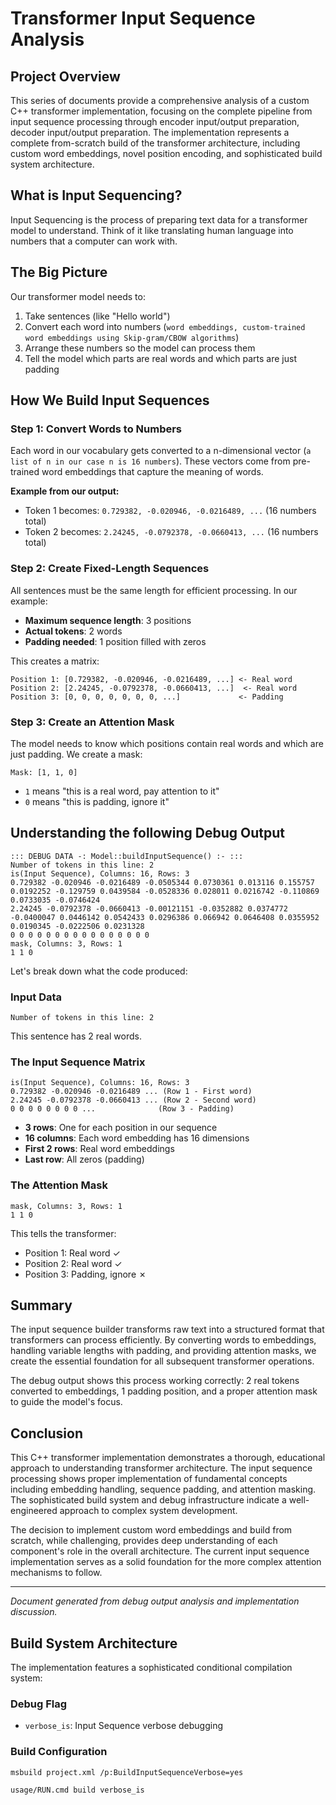 # Transformer Input Sequence Analysis 

## Project Overview

This series of documents provide a comprehensive analysis of a custom C++ transformer implementation, focusing on the complete pipeline from input sequence processing through encoder input/output preparation, decoder input/output preparation. The implementation represents a complete from-scratch build of the transformer architecture, including custom word embeddings, novel position encoding, and sophisticated build system architecture.

## What is Input Sequencing?

Input Sequencing is the process of preparing text data for a transformer model to understand. Think of it like translating human language into numbers that a computer can work with.

## The Big Picture

Our transformer model needs to:
1. Take sentences (like "Hello world")
2. Convert each word into numbers (`word embeddings, custom-trained word embeddings using Skip-gram/CBOW algorithms`)
3. Arrange these numbers so the model can process them
4. Tell the model which parts are real words and which parts are just padding

## How We Build Input Sequences

### Step 1: Convert Words to Numbers

Each word in our vocabulary gets converted to a n-dimensional vector (`a list of n in our case n is 16 numbers`). These vectors come from pre-trained word embeddings that capture the meaning of words.

**Example from our output:**
- Token 1 becomes: `0.729382, -0.020946, -0.0216489, ...` (16 numbers total)
- Token 2 becomes: `2.24245, -0.0792378, -0.0660413, ...` (16 numbers total)

### Step 2: Create Fixed-Length Sequences

All sentences must be the same length for efficient processing. In our example:
- **Maximum sequence length**: 3 positions
- **Actual tokens**: 2 words
- **Padding needed**: 1 position filled with zeros

This creates a matrix:

```text
Position 1: [0.729382, -0.020946, -0.0216489, ...] <- Real word
Position 2: [2.24245, -0.0792378, -0.0660413, ...]  <- Real word  
Position 3: [0, 0, 0, 0, 0, 0, 0, ...]             <- Padding
```
### Step 3: Create an Attention Mask

The model needs to know which positions contain real words and which are just padding. We create a mask:

```text
Mask: [1, 1, 0]
```
- `1` means "this is a real word, pay attention to it"
- `0` means "this is padding, ignore it"

## Understanding the following Debug Output

```text
::: DEBUG DATA -: Model::buildInputSequence() :- :::
Number of tokens in this line: 2
is(Input Sequence), Columns: 16, Rows: 3
0.729382 -0.020946 -0.0216489 -0.0505344 0.0730361 0.013116 0.155757 0.0192252 -0.129759 0.0439584 -0.0528336 0.028011 0.0216742 -0.110869 0.0733035 -0.0746424 
2.24245 -0.0792378 -0.0660413 -0.00121151 -0.0352882 0.0374772 -0.0400047 0.0446142 0.0542433 0.0296386 0.066942 0.0646408 0.0355952 0.0190345 -0.0222506 0.0231328 
0 0 0 0 0 0 0 0 0 0 0 0 0 0 0 0 
mask, Columns: 3, Rows: 1
1 1 0 
```
Let's break down what the code produced:

### Input Data
```
Number of tokens in this line: 2
```
This sentence has 2 real words.

### The Input Sequence Matrix
```
is(Input Sequence), Columns: 16, Rows: 3
0.729382 -0.020946 -0.0216489 ... (Row 1 - First word)
2.24245 -0.0792378 -0.0660413 ... (Row 2 - Second word)
0 0 0 0 0 0 0 0 ...              (Row 3 - Padding)
```

- **3 rows**: One for each position in our sequence
- **16 columns**: Each word embedding has 16 dimensions
- **First 2 rows**: Real word embeddings
- **Last row**: All zeros (padding)

### The Attention Mask
```
mask, Columns: 3, Rows: 1
1 1 0
```

This tells the transformer:
- Position 1: Real word ✓
- Position 2: Real word ✓ 
- Position 3: Padding, ignore ✗

## Summary

The input sequence builder transforms raw text into a structured format that transformers can process efficiently. By converting words to embeddings, handling variable lengths with padding, and providing attention masks, we create the essential foundation for all subsequent transformer operations.

The debug output shows this process working correctly: 2 real tokens converted to embeddings, 1 padding position, and a proper attention mask to guide the model's focus.

## Conclusion

This C++ transformer implementation demonstrates a thorough, educational approach to understanding transformer architecture. The input sequence processing shows proper implementation of fundamental concepts including embedding handling, sequence padding, and attention masking. The sophisticated build system and debug infrastructure indicate a well-engineered approach to complex system development.

The decision to implement custom word embeddings and build from scratch, while challenging, provides deep understanding of each component's role in the overall architecture. The current input sequence implementation serves as a solid foundation for the more complex attention mechanisms to follow.

---

*Document generated from debug output analysis and implementation discussion.*

## Build System Architecture

The implementation features a sophisticated conditional compilation system:

### Debug Flag
- `verbose_is`: Input Sequence verbose debugging

### Build Configuration
```batch
msbuild project.xml /p:BuildInputSequenceVerbose=yes

usage/RUN.cmd build verbose_is
```